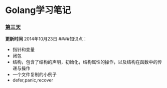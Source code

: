 Golang学习笔记
==========
### [第三天](https://github.com/Golangcoder/golangNote/tree/master/3rd)
**更新时间** 2014年10月23日
####知识点：
- 指针和变量
- 闭包
- 结构，包含了结构的声明，初始化，结构属性的操作，以及结构在函数中的传递与操作
- 一个文件复制的小例子
- defer,panic,recover
  
